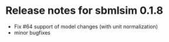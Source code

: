 # Release notes for sbmlsim 0.1.8

- Fix #64 support of model changes (with unit normalization)
- minor bugfixes
